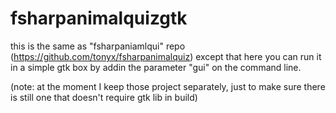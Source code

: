 # fsharpanimalquizgtk

this is the same as "fsharpaniamlqui" repo (https://github.com/tonyx/fsharpanimalquiz)
except that here you can run it in a simple gtk box by addin the parameter "gui" on the command line.

(note: at the moment I keep those project separately, just to make sure there is still one that doesn't require gtk lib in build)
